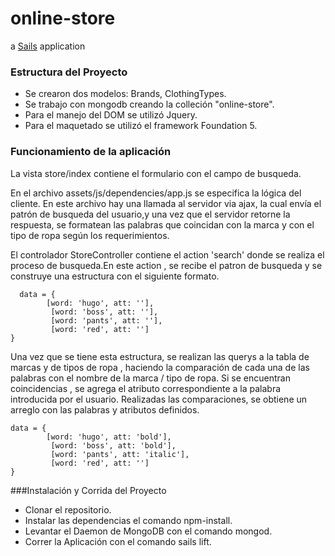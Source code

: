 # online-store

a [Sails](http://sailsjs.org) application

### Estructura del Proyecto

 - Se crearon dos modelos: Brands, ClothingTypes.
 - Se trabajo con mongodb creando la colleción "online-store".
 - Para el manejo del DOM se utilizó Jquery.
 - Para el maquetado se utilizó el framework Foundation 5.
 

### Funcionamiento de la aplicación

La vista store/index contiene el formulario con el campo de busqueda.

 En el archivo assets/js/dependencies/app.js se especifica la lógica del cliente. En este archivo hay una llamada al servidor via ajax, la cual envía el patrón de busqueda del usuario,y una vez que el servidor retorne la respuesta, se formatean las palabras que coincidan con la marca y con el tipo de ropa según los requerimientos.
   
 
 El controlador StoreController contiene el action 'search' donde se realiza el proceso de busqueda.En este action , se recibe el patron de busqueda y se construye una estructura con el siguiente formato.
  
      data = {
            [word: 'hugo', att: ''],
             [word: 'boss', att: ''],
             [word: 'pants', att: ''],
             [word: 'red', att: '']
    }
            
  Una vez que se tiene esta estructura, se realizan las querys a la tabla de marcas y de tipos de ropa , haciendo la comparación
   de cada una de las palabras con el nombre de la marca / tipo de ropa. Si se encuentran coincidencias , se agrega el atributo correspondiente a la palabra introducida por el usuario. Realizadas las comparaciones, se obtiene un arreglo con las palabras y atributos definidos.
   
    data = {
            [word: 'hugo', att: 'bold'],
             [word: 'boss', att: 'bold'],
             [word: 'pants', att: 'italic'],
             [word: 'red', att: '']
    }
            
  
###Instalación y Corrida del Proyecto
    
   - Clonar el repositorio.
   - Instalar las dependencias el comando npm-install.
   - Levantar el Daemon de MongoDB con el comando mongod.
   - Correr la Aplicación con el comando sails lift.
    

